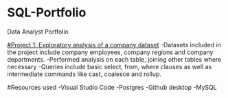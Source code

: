 # SQL-Portfolio
Data Analyst Portfolio

[#Project 1: Exploratory analysis of a company dataset](https://github.com/Madamn22/Company-Analytics)
-Datasets included in the project include company employees, company regions and company departments. 
-Performed analysis on each table, joining other tables where necessary
-Queries include basic select, from, where clauses as well as intermediate commands like cast, coalesce and rollup.

#Resources used
-Visual Studio Code 
-Postgres
-Github desktop
-MySQL
